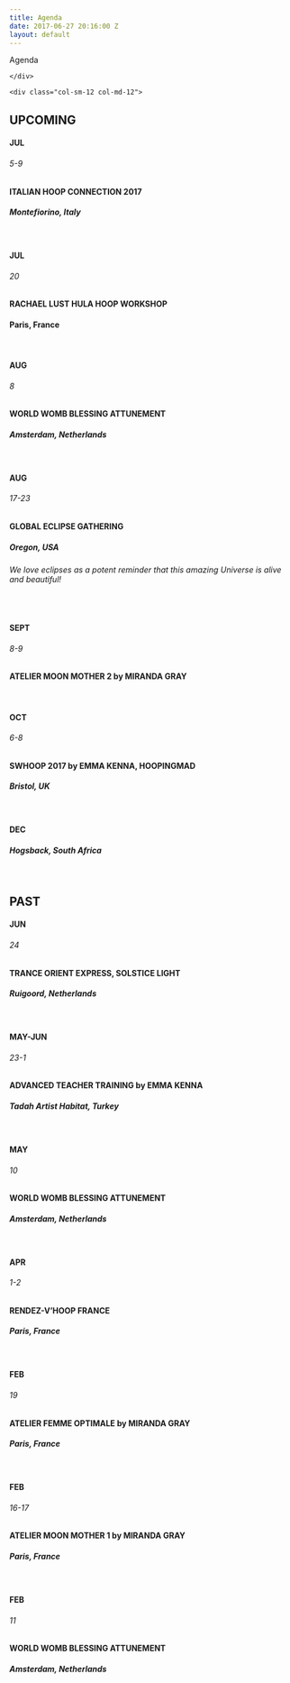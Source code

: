 ```yaml
---
title: Agenda
date: 2017-06-27 20:16:00 Z
layout: default
---
```

<section id="home" class="module-hero module-parallax module-fade module-full-height bg-dark-50" data-background="/assets/images/agenda.jpg">

  <div class="hs-caption container">
    <div class="caption-content">
      <div class="hs-title-size-3 font-alt m-b-20">
      Agenda
      </div>

    </div>
  </div>

</section >

<div class="wrapper">
<div class="container-fluid">

  <div class="row relative">

    <div class="col-sm-12 col-md-12">
<div class="module-subtitle font-sub agenda">

<section id="agenda" markdown="1">

# UPCOMING

#### **JUL**
###### 5-9
#### **ITALIAN HOOP CONNECTION 2017**
##### Montefiorino, Italy
<br>

#### **JUL**
###### 20
#### **RACHAEL LUST HULA HOOP WORKSHOP**
#### Paris, France
<br>

#### **AUG**
###### 8
#### **WORLD WOMB BLESSING ATTUNEMENT**
##### Amsterdam, Netherlands
<br>

#### **AUG**
###### 17-23
#### **GLOBAL ECLIPSE GATHERING**
##### Oregon, USA
###### We love eclipses as a potent reminder that this amazing Universe is alive and beautiful!
<br>

#### **SEPT**
###### 8-9
#### **ATELIER MOON MOTHER 2 by MIRANDA GRAY**
<br>

#### **OCT**
###### 6-8
#### **SWHOOP 2017 by EMMA KENNA, HOOPINGMAD**
##### Bristol, UK
<br>

#### **DEC**
##### Hogsback, South Africa
<br>




# PAST
#### **JUN**
###### 24
#### **TRANCE ORIENT EXPRESS, SOLSTICE LIGHT**
##### Ruigoord, Netherlands
<br>

#### **MAY-JUN**
###### 23-1
#### **ADVANCED TEACHER TRAINING by EMMA KENNA**
##### Tadah Artist Habitat, Turkey
<br>

#### **MAY**
###### 10
#### **WORLD WOMB BLESSING ATTUNEMENT**
##### Amsterdam, Netherlands
<br>

#### **APR**
###### 1-2
#### **RENDEZ-V’HOOP FRANCE**
##### Paris, France
<br>

#### **FEB**
###### 19
#### **ATELIER FEMME OPTIMALE by MIRANDA GRAY**
##### Paris, France
<br>

#### **FEB**
###### 16-17
#### **ATELIER MOON MOTHER 1 by MIRANDA GRAY**
##### Paris, France
<br>

#### **FEB**
###### 11
#### **WORLD WOMB BLESSING ATTUNEMENT**
##### Amsterdam, Netherlands
<br>

</section>

</div>
</div>
</div>
</div>
</div>
